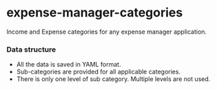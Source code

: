 # expense-manager-categories

Income and Expense categories for any expense manager application.

### Data structure
 - All the data is saved in YAML format.
 - Sub-categories are provided for all applicable categories.
 - There is only one level of sub category. Multiple levels are not used.
